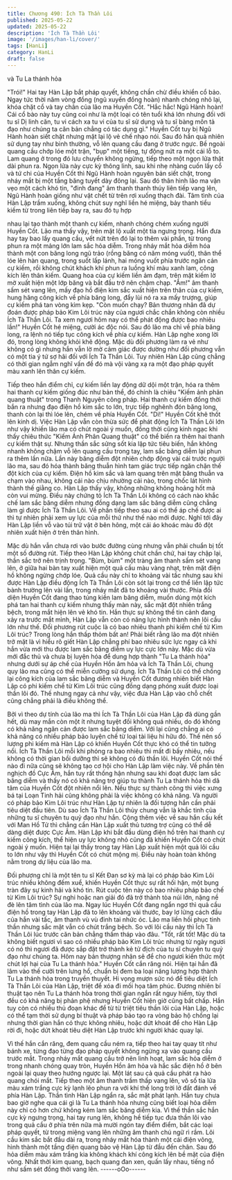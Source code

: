 ```yaml
---
title: Chương 490: Ích Tà Thần Lôi
published: 2025-05-22
updated: 2025-05-22
description: 'Ích Tà Thần Lôi'
image: '/images/han-li/cover/'
tags: [HanLi]
category: HanLi
draft: false
---
```


và Tu La thánh hỏa

"Trói!" Hai tay Hàn Lập bắt pháp quyết, không chần chừ điều
khiển cổ bảo.
Ngay tức thời năm vòng đồng (ngũ xuyến đồng hoàn) nhanh
chóng nhỏ lại, khóa chặt cổ và tay chân của lão ma Huyền Cốt.
"Hắc hắc! Ngũ Hành hoàn! Cái cổ bào này tuy cũng coi như là
một loại có tên tuổi khá lớn nhưng đối với tu sĩ Dị linh căn, tu vi
cách xa tu vi của tu sĩ sử dụng và tu sĩ bàng môn tả đạo như
chúng ta căn bản chẳng có tác dụng gì." Huyền Cốt tuy bị Ngũ
Hành hoàn siết chặt nhưng mặt lại lộ vẻ chế nhạo nói.
Sau đó hắn quả nhiên sử dụng tay như bình thường, vỗ lên
quang cầu đang ở trước ngực.
Bề ngoài quang cầu chớp lóe một trận, "bụp" một tiếng, tự động
nứt ra một cái lỗ to.
Lam quang ở trong đó lưu chuyển không ngừng, tiếp theo một
ngọn lửa thật dài phun ra.
Ngọn lửa này cực kỳ thông linh, sau khi nhẹ nhàng cuốn lấy cổ và
tứ chi của Huyền Cốt thì Ngũ Hành hoàn nguyên bản siết chặt,
trong nháy mắt bị một tầng băng tuyết dày đông lại.
Sau đó thân hình lão ma vặn vẹo một cách khó tin, "đinh đang"
âm thanh thanh thúy liên tiếp vang lên, Ngũ Hành hoàn giống như
vật chết từ trên rơi xuống thạch đài.
Tâm tình của Hàn Lập trầm xuống, không chút suy nghĩ liền hé
miệng, bảy thanh tiểu kiếm từ trong liên tiếp bay ra, sau đó tụ hợp

nhau lại tạo thành một thanh cự kiếm, nhanh chóng chém xuống
người Huyền Cốt.
Lão ma thấy vậy, trên mặt lộ xuất một tia ngưng trọng.
Hắn đưa hay tay bao lấy quang cầu, vết nứt trên đó lại to thêm vài
phần, từ trong phun ra một mảng lớn lam sắc hỏa diễm.
Trong nháy mắt hỏa diễm hóa thành một con băng long ngũ trảo
(rồng băng có năm móng vuốt), thân thể lóe lên hàn quang, trong
suốt lấp lánh, hai móng vuốt phía trước ngăn cản cự kiếm, rồi
không chút khách khí phun ra luồng khí màu xanh lam, công kích
lên thân kiếm.
Quang hoa của cự kiếm liền ảm đạm, trên mặt kiếm lờ mờ xuất
hiện một lớp băng và bắt đầu trở nên chậm chạp.
"Ầm!" âm thanh sấm sét vang lên, mấy đạo hồ điện kim sắc xuất
hiện trên thân của cự kiếm, hung hăng công kích về phía băng
long, đẩy lùi nó ra xa mấy trượng, giúp cự kiếm phá tan vòng kìm
kẹp.
"Còn muốn chạy? Bản thương nhân đã dự đoán được pháp bảo
Kim Lôi trúc này của ngươi chắc chắn không còn nhiều Ích Tà
Thần Lôi. Ta xem ngươi hôm nay có thể phát động được bao
nhiêu lần!" Huyền Cốt hé miệng, cười ác độc nói.
Sau đó lão ma chỉ về phía băng long, ra lệnh nó tiếp tục công kích
về phía cự kiếm.
Hàn Lập nghe xong lời đó, trong lòng không khỏi khẽ động.
Mặc dù đối phương làm ra vẻ như không có gì nhưng hắn vẫn lờ
mờ cảm giác được dường như đối phương vẫn có một tia ý tứ sợ
hãi đối với Ích Tà Thần Lôi.
Tuy nhiên Hàn Lập cũng chẳng có thời gian ngẫm nghĩ vấn đề đó
mà vội vàng xạ ra một đạo pháp quyết màu xanh lên thân cự
kiếm.

Tiếp theo hắn điểm chỉ, cự kiếm liền lay động dữ dội một trận, hóa
ra thêm hai thanh cự kiếm giống đúc như bản thể, đó chính là
chiêu "Kiếm ảnh phân quang thuật" trong Thanh Nguyên công
pháp.
Hai thanh cự kiếm đồng thời bắn ra nhưng đạo điện hồ kim sắc to
lớn, trực tiếp nghênh đón băng long, thanh còn lại thì lóe lên,
chém về phía Huyền Cốt.
"Di!" Huyền Cốt khẽ thốt lên kinh dị.
Việc Hàn Lập vẫn còn thừa sức để phát động Ích Tà Thần Lôi lớn
như vậy khiến lão ma có chút ngoài ý muốn, đồng thời cũng kinh
ngạc khi thấy chiêu thức "Kiếm Ảnh Phân Quang thuật" có thể
biến ra thêm hai thanh cự kiếm thật sự.
Nhưng thần sắc sửng sốt kia lập tức tiêu biến, hắn không nhanh
không chậm vỗ lên quang cầu trong tay, lam sắc băng diễm lại
phun ra thêm lần nữa.
Lần này băng diễm đột nhiên chớp động vài cái trước người lão
ma, sau đó hóa thành băng thuẫn hình tam giác trực tiếp ngăn
chặn thế đột kích của cự kiếm.
Điện hồ kim sắc và lam quang trên mặt băng thuẫn va chạm vào
nhau, không cái nào chịu nhường cái nào, trong chốc lát hình
thành thế giằng co.
Hàn Lập thấy vậy, không những không hoảng hốt mà còn vui
mừng.
Điều này chứng tỏ Ích Tà Thần Lôi không có cách nào khắc chế
lam sắc băng diễm nhưng đồng dạng lam sắc băng diễm cũng
chẳng làm gì được Ích Tà Thần Lôi. Về phần tiếp theo sau ai có
thể áp chế được ai thì tự nhiên phải xem uy lực của mỗi thứ như
thế nào mới được.
Nghĩ tới đây Hàn Lập liền vỗ vào túi trữ vật ở bên hông, một cái
áo khoác màu đỏ đột nhiên xuất hiện ở trên thân hình.

Mặc dù hắn vẫn chưa rơi vào bước đường cùng nhưng vẫn phải
chuẩn bị tốt một số đường rút.
Tiếp theo Hàn Lập không chút chần chứ, hai tay chập lại, thần sắc
trở nên trịnh trọng.
"Bùm, bùm" một tràng âm thanh sấm sét vang lên, ở giữa hai bàn
tay xuất hiện một quả cầu màu vàng nhạt, trên mặt điện hồ không
ngừng chớp lóe.
Quả cầu này chỉ to khoảng vài tấc nhưng sau khi được Hàn Lập
điều động Ích Tà Thần Lôi còn sót lại trong cơ thể liền lập tức
bành trường lên vài lần, trong nháy mắt đã to khoảng vài thước.
Phía đối diện Huyền Cốt đang thao túng kiền lam băng diễm,
muốn dùng một kích phá tan hai thanh cự kiếm nhưng thấy màn
này, sắc mặt đột nhiên trắng bệch, trong mắt hiện lên vẻ khó tin.
Hắn thực sự không thể tin cảnh đang xảy ra trước mắt mình, Hàn
Lập vẫn còn có năng lực hình thành nên lôi cầu lớn như thế. Đối
phương rút cuộc là có bao nhiêu thanh phi kiếm chế từ Kim Lôi
trúc?
Trong lòng hắn thấp thỏm bất an!
Phải biết rằng lão ma đột nhiên trở mặt là vì hiểu rõ giết Hàn Lập
chẳng phí bao nhiêu sức lực ngay cả khi hắn vừa mới thu được
lam sắc băng diễm uy lực cực lớn này.
Mặc dù vừa mới đắc thủ và chưa bị luyện hóa để dung hợp thành
"Tu La thánh hỏa" nhưng dưới sự áp chế của Huyền Hồn âm hỏa
và Ích Tà Thần Lôi, chung quy lão ma cũng có thể miễn cưỡng sử
dụng.
Ích Tà Thần Lôi có thể chống lại công kích của lam sắc băng diễm
và Huyền Cốt đương nhiên biết Hàn Lập có phi kiếm chế từ Kim
Lôi trúc cũng đồng dạng phóng xuất được loại thần lôi đó.
Thế nhưng ngay cả như vậy, việc đưa Hàn Lập vào chỗ chết cũng
chẳng phải là điều không thể.

Bởi vì theo dự tính của lão ma thì Ích Tà Thần Lôi của Hàn Lập
đã dùng gần hết, dù may mắn còn một ít nhưng tuyệt đối không
quá nhiều, do đó không có khả năng ngăn cản được lam sắc
băng diễm.
Với lại cũng chẳng ai có khả năng có nhiều pháp bảo luyện chế từ
loại tài liệu hi hữu đó.
Thế nên số lượng phi kiếm mà Hàn Lập có khiến Huyền Cốt thực
khó có thể tin tưởng nổi.
Ích Tà Thần Lôi mỗi khi phóng ra bao nhiêu thì mất đi bấy nhiêu,
nếu không có thời gian bồi dưỡng thì sẽ không có đủ thần lôi.
Huyền Cốt nói thế nào đi nữa cũng sẽ không tạo cơ hội cho Hàn
Lập làm việc này.
Về phần tên nghịch đồ Cực Âm, hắn tuy rất thống hận nhưng sau
khi đoạt được lam sắc băng diễm và thấy nó có khả năng trợ giúp
tu thành Tu La thánh hỏa thì dã tâm của Huyền Cốt đột nhiên nổi
lên. Nếu thực sự thành công thì việc xưng bá tại Loạn Tinh hải
cũng không phải là việc không có khả năng.
Và người có pháp bảo Kim Lôi trúc như Hàn Lập tự nhiên là đối
tượng hắn cần phải tiêu diệt đầu tiên. Dù sao Ích Tà Thần Lôi
thủy chung vẫn là khắc tinh của những tu sĩ chuyên tu quỷ đạo
như hắn.
Cộng thêm việc về sau hắn cấu kết với Man Hồ Tử thì chẳng cần
Hàn Lập xuất thủ tương trợ cũng có thể dễ dàng diệt được Cực
Âm.
Hàn Lập khi bắt đầu dùng điện hồ trên hai thanh cự kiếm công
kích, thể hiện uy lực không nhỏ cũng đã khiến Huyền Cốt có chút
ngoài ý muốn.
Hiện tại lại thấy trong tay Hàn Lập xuất hiện một quả lôi cầu to lớn
như vậy thì Huyền Cốt có chút mộng mị.
Điều này hoàn toàn không nằm trong dự liệu của lão ma.

Đối phương chỉ là một tên tu sĩ Kết Đan sơ kỳ mà lại có pháp bảo
Kim Lôi trúc nhiều không đếm xuể, khiến Huyền Cốt thực sự rất
hối hận, một bụng tràn đây sự kinh hãi và khó tin.
Rút cuộc tên này có bao nhiêu pháp bảo chế từ Kim Lôi trúc? Sự
nghi hoặc nan giải đó đã trở thành tòa núi lớn, nặng nề đè lên tâm
tình của lão ma.
Ngay lúc Huyền Cốt đang ngẩn ngơ thì quả cầu điện hồ trong tay
Hàn Lập đã to lên khoảng vài thước, bay lơ lửng cách đầu của
hắn vài tấc, âm thanh vù vù đinh tai nhức óc.
Lão ma liền hồi phục tinh thần nhưng sắc mặt vẫn có chút trắng
bệch.
So với lôi cầu này thì Ích Tà Thần Lôi lúc trước căn bản chẳng
thấm tháp vào đâu.
"Tốt, rất tốt! Mặc dù ta không biết ngươi vì sao có nhiều pháp bảo
Kim Lôi trúc nhưng từ ngày ngươi có nó thì ngươi đã được sắp
đặt trở thành kẻ tử địch của tu sĩ chuyên tu quỷ đạo như chúng ta.
Hôm nay bản thượng nhân sẽ để cho ngươi kiến thức một chút lợi
hại của Tu La thánh hỏa." Huyền Cốt cắn răng nói.
Hiện tại hắn đã lâm vào thế cưỡi trên lưng hổ, chuẩn bị đem ba
loại năng lượng hợp thành Tu La thánh hỏa trong truyền thuyết.
Hi vọng mượn sức nó để tiêu diệt Ích Tà Thần Lôi của Hàn Lập,
triệt để xóa đi mối họa tâm phúc.
Đương nhiên bí thuật tạo nên Tu La thánh hỏa trong thời gian
ngắn rất nguy hiểm, tùy thơi đều có khả năng bị phản phệ nhưng
Huyền Cốt hiện giờ cũng bất chấp.
Hắn tuy còn có nhiều thủ đoạn khác để từ từ triệt tiêu thần lôi của
Hàn Lập, hoặc có thể tạm thời sử dụng bí thuật và pháp bảo tạo
ra vòng bảo hộ chống lại nhưng thời gian hắn có thực không
nhiêu, hoặc dứt khoát để cho Hàn Lập rời đi, hoặc dứt khoát tiêu
diệt Hàn Lập trước khi người khác quay lại.

Vì thế hắn cắn răng, đem quang cầu ném ra, tiếp theo hai tay
quay tít như bánh xe, từng đạo từng đạo pháp quyết không
ngừng xạ vào quang cầu trước mắt.
Trong nháy mắt quang cầu trở nên linh hoạt, lam sắc hỏa diễm ở
trong nhanh chóng quay tròn, Huyền Hồn âm hỏa và hắc sắc điện
hồ ở bên ngoài lại quay theo hướng ngược lại.
Một lát sau cả quả cầu phát ra hào quang chói mắt.
Tiếp theo một âm thanh trầm thấp vang lên, vô số tia lửa màu
xám trắng cực kỳ lạnh lẽo phun ra với khí thế long trời lở đất đánh
về phía Hàn Lập.
Thần tình Hàn Lập ngẩn ra, sắc mặt phát lạnh.
Hắn tuy chưa bao giờ nghe qua cái gì là Tu La thánh hỏa nhưng
cũng biết loại hỏa diễm này chỉ có hơn chứ không kém lam sắc
băng diễm kia.
Vì thế thần sắc hắn cực kỳ ngưng trọng, hai tay rung lên, không
hề tiếp tục đưa thần lôi vào trong quả cầu ở phía trên nữa mà
mười ngón tay điểm điểm, bắt các loại pháp quyết, từ trong miệng
vang lên những âm thanh chú ngữ rì rầm.
Lôi cầu kim sắc bắt đầu dài ra, trong nháy mắt hóa thành một cái
điện võng, hình thành một tầng điện quang bảo vệ Hàn Lập từ
đầu đến chân.
Sau đó hỏa diễm màu xám trắng kia không khách khí công kích
lên bề mặt của điện võng.
Nhất thời kim quang, bạch quang đan xen, quấn lấy nhau, tiếng
nổ như sấm sét đồng thời vang lên.
------oOo------
